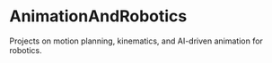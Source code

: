# AnimationAndRobotics
Projects on motion planning, kinematics, and AI-driven animation for robotics.
